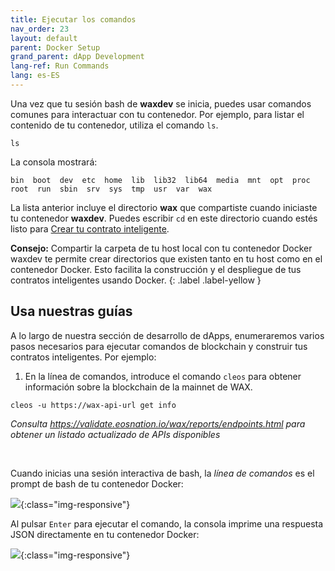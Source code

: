 ```yaml
---
title: Ejecutar los comandos
nav_order: 23
layout: default
parent: Docker Setup
grand_parent: dApp Development
lang-ref: Run Commands
lang: es-ES
---
```


Una vez que tu sesión bash de **waxdev** se inicia, puedes usar comandos comunes para interactuar con tu contenedor. Por ejemplo, para listar el contenido de tu contenedor, utiliza el comando `ls`.

```shell
ls
```

La consola mostrará:

```shell
bin  boot  dev  etc  home  lib  lib32  lib64  media  mnt  opt  proc  root  run  sbin  srv  sys  tmp  usr  var  wax
```

La lista anterior incluye el directorio **wax** que compartiste cuando iniciaste tu contenedor **waxdev**. Puedes escribir `cd` en este directorio cuando estés listo para [Crear tu contrato inteligente](/es/dapp-development/smart-contract-quickstart/dapp_hello_world).

<strong>Consejo:</strong> Compartir la carpeta de tu host local con tu contenedor Docker waxdev te permite crear directorios que existen tanto en tu host como en el contenedor Docker. Esto facilita la construcción y el despliegue de tus contratos inteligentes usando Docker.
{: .label .label-yellow }

## Usa nuestras guías

A lo largo de nuestra sección de desarrollo de dApps, enumeraremos varios pasos necesarios para ejecutar comandos de blockchain y construir tus contratos inteligentes. Por ejemplo:

1. En la línea de comandos, introduce el comando `cleos` para obtener información sobre la blockchain de la mainnet de WAX.

```shell
cleos -u https://wax-api-url get info
```
*Consulta https://validate.eosnation.io/wax/reports/endpoints.html para obtener un listado actualizado de APIs disponibles*
<p>&nbsp;</p>

Cuando inicias una sesión interactiva de bash, la *línea de comandos* es el prompt de bash de tu contenedor Docker:

![](/assets/img/docker_root.jpg){:class="img-responsive"}

Al pulsar `Enter` para ejecutar el comando, la consola imprime una respuesta JSON directamente en tu contenedor Docker:

![](/assets/img/docker_results.jpg){:class="img-responsive"}

<!--You can use your interactive bash terminal to follow along in all of our guides and tutorials.-->

<!--```json
{
  "server_version": "7328c2db",
  "chain_id": "1064487b3cd1a897ce03ae5b6a865651747e2e152090f99c1d19d44e01aea5a4",
  "head_block_num": 20878276,
  "last_irreversible_block_num": 20877948,
  "last_irreversible_block_id": "013e927c4b6173b638f988024af4952fa7bef2e06e356b3c1a6ef0bc9e34ce89",
  "head_block_id": "013e93c480c99a55ecc17b9afb48eae8f9980b01f5779462b1cd0b2551719578",
  "head_block_time": "2019-10-23T19:40:01.500",
  "head_block_producer": "strongblock1",
  "virtual_block_cpu_limit": 500000000,
  "virtual_block_net_limit": 1048576000,
  "block_cpu_limit": 500000,
  "block_net_limit": 1048576,
  "server_version_string": "wax-1.8.4-1.0.0",
  "fork_db_head_block_num": 20878276,
  "fork_db_head_block_id": "013e93c480c99a55ecc17b9afb48eae8f9980b01f5779462b1cd0b2551719578"
}
    ```-->
